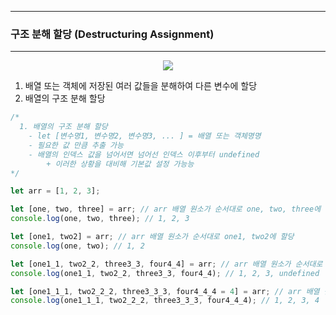 -----
### 구조 분해 할당 (Destructuring Assignment)
-----
<div align="center">
<img src="https://github.com/user-attachments/assets/7635af84-9562-4c9d-b702-1b0300767ab9">
</div>

1. 배열 또는 객체에 저장된 여러 값들을 분해하여 다른 변수에 할당
2. 배열의 구조 분해 할당
```js
/*
  1. 배열의 구조 분해 할당
    - let [변수명1, 변수명2, 변수명3, ... ] = 배열 또는 객체명명 
    - 필요한 값 만큼 추출 가능
    - 배열의 인덱스 값을 넘어서면 넘어선 인덱스 이후부터 undefined 
        + 이러한 상황을 대비해 기본값 설정 가능능
*/

let arr = [1, 2, 3];

let [one, two, three] = arr; // arr 배열 원소가 순서대로 one, two, three에 할당
console.log(one, two, three); // 1, 2, 3

let [one1, two2] = arr; // arr 배열 원소가 순서대로 one1, two2에 할당
console.log(one, two); // 1, 2

let [one1_1, two2_2, three3_3, four4_4] = arr; // arr 배열 원소가 순서대로 one1_1, two2_2, three3_3, four4_4에 할당
console.log(one1_1, two2_2, three3_3, four4_4); // 1, 2, 3, undefined

let [one1_1_1, two2_2_2, three3_3_3, four4_4_4 = 4] = arr; // arr 배열 원소가 순서대로 one1_1_1, two2_2_2, three3_3_3, four4_4_4에 할당
console.log(one1_1_1, two2_2_2, three3_3_3, four4_4_4); // 1, 2, 3, 4
```
